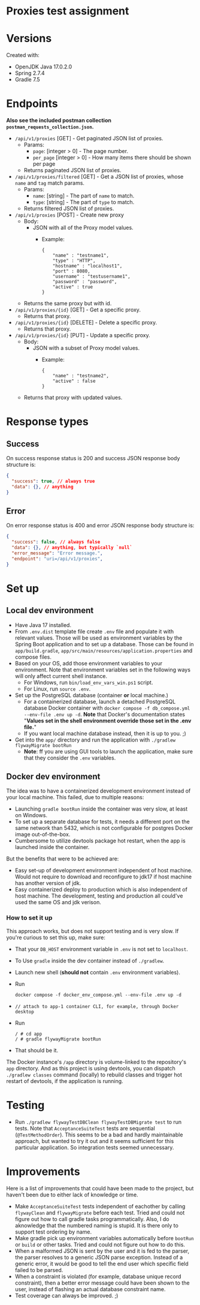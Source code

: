 # Proxies test assignment

# Versions

Created with:

- OpenJDK Java 17.0.2.0
- Spring 2.7.4
- Gradle 7.5

# Endpoints

**Also see the included postman collection `postman_requests_collection.json`.**

- `/api/v1/proxies` [GET] - Get paginated JSON list of proxies.
  - Params:
    - `page`: [integer > 0] - The page number.
    - `per_page` [integer > 0] - How many items there should be shown per page
  - Returns paginated JSON list of proxies.
- `/api/v1/proxies/filtered` [GET] - Get a JSON list of proxies, whose `name` and `tag` match params.
  - Params:
    - `name`: [string] - The part of `name` to match.
    - `type`: [string] - The part of `type` to match.
  - Returns filtered JSON list of proxies.
- `/api/v1/proxies` [POST] - Create new proxy
  - Body:
    - JSON with all of the Proxy model values.
      - Example:

            {
                "name" : "testname1",
                "type" : "HTTP",
                "hostname" : "localhost1",
                "port" : 8080,
                "username" : "testusername1",
                "password" : "password",
                "active" : true
            }
  - Returns the same proxy but with id.
- `/api/v1/proxies/{id}` [GET] - Get a specific proxy.
  - Returns that proxy.
- `/api/v1/proxies/{id}` [DELETE] - Delete a specific proxy.
  - Returns that proxy.
- `/api/v1/proxies/{id}` [PUT] - Update a specific proxy.
  - Body:
    - JSON with a subset of Proxy model values.
      - Example:

            {
                "name" : "testname2",
                "active" : false
            }
  - Returns that proxy with updated values.

# Response types

## Success

On success response status is 200 and success JSON response body structure is:

```json
{
  "success": true, // always true
  "data": {}, // anything
}
```

## Error

On error response status is 400 and error JSON response body structure is:

```json
{
  "success": false, // always false
  "data": {}, // anything, but typically `null`
  "error_message": "Error message.",
  "endpoint": "uri=/api/v1/proxies",
}
```

# Set up

## Local dev environment

- Have Java 17 installed.
- From `.env.dist` template file create `.env` file and populate it with relevant values. Those will be used as environment variables by the Spring Boot application and to set up a database. Those can be found in `app/build.gradle`, `app/src/main/resources/application.properties` and compose files.
- Based on your OS, add those environment variables to your environment. Note that environment variables set in the following ways will only affect current shell instance.
  - For Windows, run `bin/load_env_vars_win.ps1` script.
  - For Linux, run `source .env`.
- Set up the PostgreSQL database (container **or** local machine.)
  - For a containerized database, launch a detached PostgreSQL database Docker container with `docker compose -f db_compose.yml --env-file .env up -d`. **Note** that Docker's documentation states "**Values set in the shell environment override those set in the .env file.**"
  - If you want local machine database instead, then it is up to you. ;)
- Get into the `app/` directory and run the application with `./gradlew flywayMigrate bootRun`
  - **Note**: ff you are using GUI tools to launch the application, make sure that they consider the `.env` variables.

## Docker dev environment

The idea was to have a containerized development environment instead of your local machine. This failed, due to multiple reasons:
- Launching `gradle bootRun` inside the container was very slow, at least on Windows.
- To set up a separate database for tests, it needs a different port on the same network than 5432, which is not configurable for postgres Docker image out-of-the-box.
- Cumbersome to utilize devtools package hot restart, when the app is launched inside the container.

But the benefits that were to be achieved are:
- Easy set-up of development environment independent of host machine. Would not require to download and reconfigure to jdk17 if host machine has another version of jdk.
- Easy containerized deploy to production which is also independent of host machine. The development, testing and production all could've used the same OS and jdk verison.

### How to set it up

This approach works, but does not support testing and is very slow. If you're curious to set this up, make sure:
- That your `DB_HOST` environment variable in `.env` is not set to `localhost`.
- To Use `gradle` inside the dev container instead of `./gradlew`.

- Launch new shell (**should not** contain `.env` environment variables).
- Run

      docker compose -f docker_env_compose.yml --env-file .env up -d

- `// attach to app-1 container CLI, for example, through Docker desktop`
- Run

      / # cd app
      / # gradle flywayMigrate bootRun
- That should be it.

The Docker instance's `/app` directory is volume-linked to the repository's `app` directory. And as this project is using devtools, you can dispatch `./gradlew classes` command (locally) to rebuild classes and trigger hot restart of devtools, if the application is running.

# Testing

- Run `./gradlew flywayTestDBClean flywayTestDBMigrate test` to run tests. Note that `AcceptanceSuiteTest` tests are sequential (`@TestMethodOrder`). This seems to be a bad and hardly maintainable approach, but wanted to try it out and it seems sufficient for this particular application. So integration tests seemed unnecessary.

# Improvements

Here is a list of improvements that could have been made to the project, but haven't been due to either lack of knowledge or time.

- Make `AcceptanceSuiteTest` tests independent of eachother by calling `flywayClean` and `flywayMigrate` before each test. Tried and could not figure out how to call gradle tasks programmatically. Also, I do aknowledge that the numbered naming is stupid. It is there only to support test ordering by name.
- Make gradle pick up environment variables automatically before `bootRun` or `build` or other tasks. Tried and could not figure out how to do this.
- When a malformed JSON is sent by the user and it is fed to the parser, the parser resolves to a generic JSON parse exception. Instead of a generic error, it would be good to tell the end user which specific field failed to be parsed.
- When a constraint is violated (for example, database unique record constraint), then a better error message could have been shown to the user, instead of flashing an actual database constraint name.
- Test coverage can always be improved. ;)
